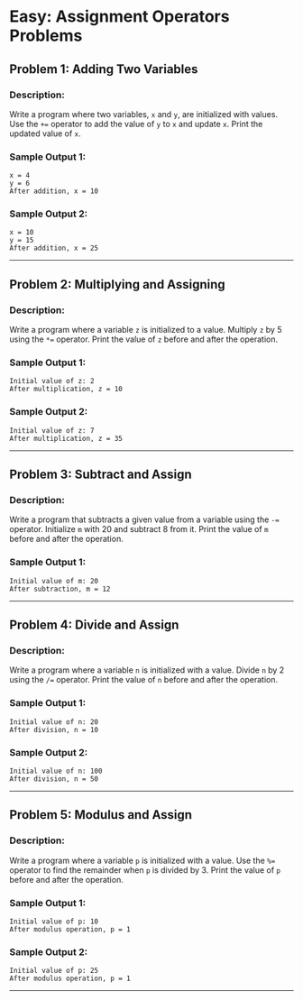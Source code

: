 # Easy: Assignment Operators Problems

## Problem 1: Adding Two Variables
### Description:
Write a program where two variables, `x` and `y`, are initialized with values. Use the `+=` operator to add the value of `y` to `x` and update `x`. Print the updated value of `x`.

### Sample Output 1:
```
x = 4
y = 6
After addition, x = 10
```

### Sample Output 2:
```
x = 10
y = 15
After addition, x = 25
```

---

## Problem 2: Multiplying and Assigning
### Description:
Write a program where a variable `z` is initialized to a value. Multiply `z` by 5 using the `*=` operator. Print the value of `z` before and after the operation.

### Sample Output 1:
```
Initial value of z: 2
After multiplication, z = 10
```

### Sample Output 2:
```
Initial value of z: 7
After multiplication, z = 35
```

---

## Problem 3: Subtract and Assign
### Description:
Write a program that subtracts a given value from a variable using the `-=` operator. Initialize `m` with 20 and subtract 8 from it. Print the value of `m` before and after the operation.

### Sample Output 1:
```
Initial value of m: 20
After subtraction, m = 12
```

---

## Problem 4: Divide and Assign
### Description:
Write a program where a variable `n` is initialized with a value. Divide `n` by 2 using the `/=` operator. Print the value of `n` before and after the operation.

### Sample Output 1:
```
Initial value of n: 20
After division, n = 10
```

### Sample Output 2:
```
Initial value of n: 100
After division, n = 50
```

---

## Problem 5: Modulus and Assign
### Description:
Write a program where a variable `p` is initialized with a value. Use the `%=` operator to find the remainder when `p` is divided by 3. Print the value of `p` before and after the operation.

### Sample Output 1:
```
Initial value of p: 10
After modulus operation, p = 1
```

### Sample Output 2:
```
Initial value of p: 25
After modulus operation, p = 1
```

---
